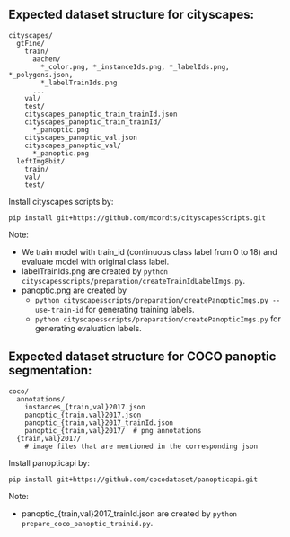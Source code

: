 ## Expected dataset structure for cityscapes:
```
cityscapes/
  gtFine/
    train/
      aachen/
        *_color.png, *_instanceIds.png, *_labelIds.png, *_polygons.json,
        *_labelTrainIds.png
      ...
    val/
    test/
    cityscapes_panoptic_train_trainId.json
    cityscapes_panoptic_train_trainId/
      *_panoptic.png
    cityscapes_panoptic_val.json
    cityscapes_panoptic_val/
      *_panoptic.png
  leftImg8bit/
    train/
    val/
    test/
```
Install cityscapes scripts by:
```
pip install git+https://github.com/mcordts/cityscapesScripts.git
```

Note:
- We train model with train_id (continuous class label from 0 to 18) and evaluate model with original class label.
- labelTrainIds.png are created by `python cityscapesscripts/preparation/createTrainIdLabelImgs.py`.  
- panoptic.png are created by
  - `python cityscapesscripts/preparation/createPanopticImgs.py --use-train-id` for generating training labels.
  - `python cityscapesscripts/preparation/createPanopticImgs.py` for generating evaluation labels.

## Expected dataset structure for COCO panoptic segmentation:

```
coco/
  annotations/
    instances_{train,val}2017.json
    panoptic_{train,val}2017.json
    panoptic_{train,val}2017_trainId.json
    panoptic_{train,val}2017/  # png annotations
  {train,val}2017/
    # image files that are mentioned in the corresponding json
```

Install panopticapi by:
```
pip install git+https://github.com/cocodataset/panopticapi.git
```

Note:
- panoptic_{train,val}2017_trainId.json are created by `python prepare_coco_panoptic_trainid.py`.  
